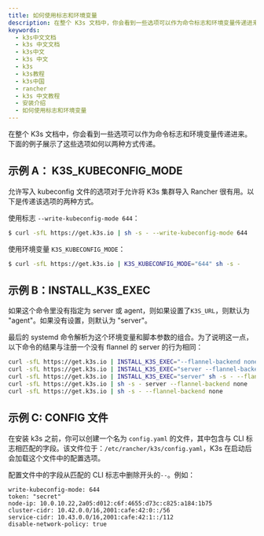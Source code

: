 ```yaml
---
title: 如何使用标志和环境变量
description: 在整个 K3s 文档中，你会看到一些选项可以作为命令标志和环境变量传递进来。下面的例子展示了这些选项如何以K3S_KUBECONFIG_MODE方式或INSTALL_K3S_EXECINSTALL_K3S_EXEC方式传递命令标志和环境变量。
keywords:
  - k3s中文文档
  - k3s 中文文档
  - k3s中文
  - k3s 中文
  - k3s
  - k3s教程
  - k3s中国
  - rancher
  - k3s 中文教程
  - 安装介绍
  - 如何使用标志和环境变量
---
```


在整个 K3s 文档中，你会看到一些选项可以作为命令标志和环境变量传递进来。下面的例子展示了这些选项如何以两种方式传递。

## 示例 A： K3S_KUBECONFIG_MODE

允许写入 kubeconfig 文件的选项对于允许将 K3s 集群导入 Rancher 很有用。以下是传递该选项的两种方式。

使用标志 `--write-kubeconfig-mode 644`：

```bash
$ curl -sfL https://get.k3s.io | sh -s - --write-kubeconfig-mode 644
```

使用环境变量 `K3S_KUBECONFIG_MODE`：

```bash
$ curl -sfL https://get.k3s.io | K3S_KUBECONFIG_MODE="644" sh -s -
```

## 示例 B：INSTALL_K3S_EXEC

如果这个命令里没有指定为 server 或 agent，则如果设置了`K3S_URL`，则默认为 "agent"。如果没有设置，则默认为 "server"。

最后的 systemd 命令解析为这个环境变量和脚本参数的组合。为了说明这一点，以下命令的结果与注册一个没有 flannel 的 server 的行为相同：

```bash
curl -sfL https://get.k3s.io | INSTALL_K3S_EXEC="--flannel-backend none" sh -s -
curl -sfL https://get.k3s.io | INSTALL_K3S_EXEC="server --flannel-backend none" sh -s -
curl -sfL https://get.k3s.io | INSTALL_K3S_EXEC="server" sh -s - --flannel-backend none
curl -sfL https://get.k3s.io | sh -s - server --flannel-backend none
curl -sfL https://get.k3s.io | sh -s - --flannel-backend none
```

## 示例 C: CONFIG 文件

在安装 k3s 之前，你可以创建一个名为 `config.yaml` 的文件，其中包含与 CLI 标志相匹配的字段。该文件位于：`/etc/rancher/k3s/config.yaml`，K3s 在启动后会加载这个文件中的配置选项。

配置文件中的字段从匹配的 CLI 标志中删除开头的`--`。例如：

```
write-kubeconfig-mode: 644
token: "secret"
node-ip: 10.0.10.22,2a05:d012:c6f:4655:d73c:c825:a184:1b75
cluster-cidr: 10.42.0.0/16,2001:cafe:42:0::/56
service-cidr: 10.43.0.0/16,2001:cafe:42:1::/112
disable-network-policy: true
```
